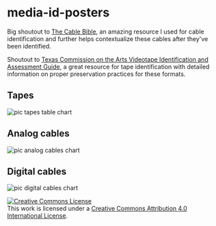 # media-id-posters

Big shoutout to [The Cable Bible](https://github.com/amiaopensource/cable-bible), an amazing resource I used for cable identification and further helps contextualize these cables after they've been identified.

Shoutout to [Texas Commission on the Arts Videotape Identification and Assessment Guide](http://www.arts.texas.gov/video/), a great resource for tape identification with detailed information on proper preservation practices for these formats.

## Tapes

![pic tapes table chart](https://raw.githubusercontent.com/ablwr/media-id-posters/master/tapes_table_white_web.jpg)

## Analog cables

![pic analog cables chart](https://raw.githubusercontent.com/ablwr/media-id-posters/master/cables_table_analog_white_web.jpg)

## Digital cables

![pic digital cables chart](https://raw.githubusercontent.com/ablwr/media-id-posters/master/cables_table_digital_white_web.jpg)

<a rel="license" href="http://creativecommons.org/licenses/by/4.0/"><img alt="Creative Commons License" style="border-width:0" src="https://i.creativecommons.org/l/by/4.0/88x31.png" /></a><br />This work is licensed under a <a rel="license" href="http://creativecommons.org/licenses/by/4.0/">Creative Commons Attribution 4.0 International License</a>.


